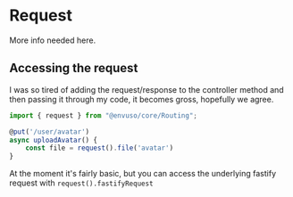 # Request

More info needed here.


## Accessing the request
I was so tired of adding the request/response to the controller method and then passing it through my code, it becomes gross, hopefully we agree.

```typescript
import { request } from "@envuso/core/Routing";

@put('/user/avatar')
async uploadAvatar() {
	const file = request().file('avatar')
}
```

At the moment it's fairly basic, but you can access the underlying fastify request with  <code class="language-typescript">request().fastifyRequest</code>
